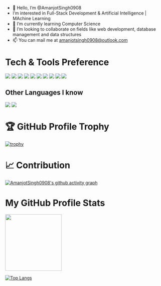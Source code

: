 - 👋 Hello, I’m @AmanjotSingh0908
-  I’m interested in Full-Stack Development & Artificial Intelligence | MAchine Learning
- 🌱 I’m currently learning Computer Science
- 💞️ I’m looking to collaborate on fields like web development, database management and data structures
- 📫 You can mail me at amanjotsingh0908@outlook.com

# Tech & Tools Preference

<img src="https://img.shields.io/badge/-JavaScript-eed718?style=flat&logo=javascript&logoColor=ffffff"> <img src="https://img.shields.io/badge/-React-000000?style=flat&logo=react&logoColor=00c8ff">
<img src="https://img.shields.io/badge/-Express.js-787878?style=flat">
<img src="https://img.shields.io/badge/-Node.js-3C873A?style=flat&logo=Node.js&logoColor=white">
<img src="https://img.shields.io/badge/-MySQL-F29111?style=flat&logo=mysql&logoColor=FFFFFF">
<img src = "https://img.shields.io/badge/-HTML5-E34F26?style=flat&logo=html5&logoColor=white"> <img src = "https://img.shields.io/badge/-CSS3-1572B6?style=flat&logo=css3&logoColor=white">
<img src="http://img.shields.io/badge/-Git-F1502F?style=flat&logo=git&logoColor=FFFFFF">
<img src="http://img.shields.io/badge/-Github-000000?style=flat&logo=github&logoColor=FFFFFF">
<img src="http://img.shields.io/badge/-VS%20Code-007ACC?style=flat&logo=visual%20studio%20code&logoColor=white">


## Other Languages I know
<img src="https://img.shields.io/badge/-C%20&%20C++-659ad2?style=flat&logo=c%2B%2B&logoColor=ffffff"> <img src="https://img.shields.io/badge/-Python-black?style=flat&logo=python&logoColor=white">


# 🏆 GitHub Profile Trophy
[![trophy](https://github-profile-trophy.vercel.app/?username=AmanjotSingh0908&theme=dracula&title=Commits)](https://github.com/AmanjotSingh0908)

# 📈 Contribution
[![AmanjotSingh0908's github activity graph](https://activity-graph.herokuapp.com/graph?username=AmanjotSingh0908&theme=react-dark)](https://github.com/AmanjotSignh0908)

# My GitHub Profile Stats
<img height="180em" src="https://github-readme-stats.vercel.app/api?username=AmanjotSingh0908&hide=contribs,prs&theme=radical&show_icons=true&hide_border=true&&count_private=true&include_all_commits=true" />

[![Top Langs](https://github-readme-stats.vercel.app/api/top-langs/?username=AmanjotSingh0908)](https://github.com/AmanjotSingh0908)

